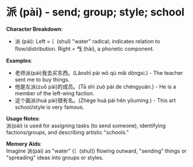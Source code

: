 # **派 (pài) - send; group; style; school**

**Character Breakdown**:  
- 派 (pài): Left = 氵(shuǐ) "water" radical; indicates relation to flow/distribution.
  Right = 𢦏 (hài), a phonetic component.

**Examples**:  
- 老师派(pài)我去买东西。(Lǎoshī pài wǒ qù mǎi dōngxi.) - The teacher sent me to buy things.  
- 他是左派(zuǒ pài)的成员。(Tā shì zuǒ pài de chéngyuán.) - He is a member of the left-wing faction.  
- 这个画派(huà pài)很有名。(Zhège huà pài hěn yǒumíng.) - This art school/style is very famous.

**Usage Notes**:  
派(pài) is used for assigning tasks (to send someone), identifying factions/groups, and describing artistic "schools."

**Memory Aids**:  
Imagine 派(pài) as "water" (氵(shuǐ)) flowing outward, "sending" things or "spreading" ideas into groups or styles.